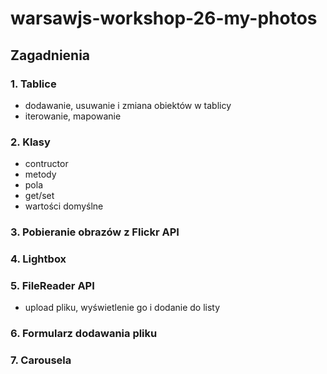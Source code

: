 # warsawjs-workshop-26-my-photos

## Zagadnienia

### 1. Tablice

- dodawanie, usuwanie i zmiana obiektów w tablicy
- iterowanie, mapowanie

### 2. Klasy

- contructor
- metody
- pola
- get/set
- wartości domyślne

### 3. Pobieranie obrazów z Flickr API

### 4. Lightbox

### 5. FileReader API

- upload pliku, wyświetlenie go i dodanie do listy

### 6. Formularz dodawania pliku

### 7. Carousela

